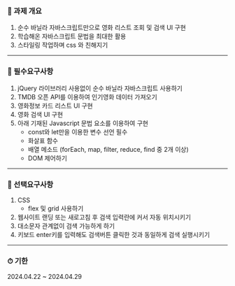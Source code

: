 ### 📍 과제 개요

1. 순수 바닐라 자바스크립트만으로 영화 리스트 조회 및 검색 UI 구현
2. 학습해온 자바스크립트 문법을 최대한 활용
3. 스타일링 작업하며 css 와 친해지기

---

### 🔑 필수요구사항
1. jQuery 라이브러리 사용없이 순수 바닐라 자바스크립트 사용하기
2. TMDB 오픈 API를 이용하여 인기영화 데이터 가져오기
3. 영화정보 카드 리스트 UI 구현
4. 영화 검색 UI 구현
5. 아래 기재된 Javascript 문법 요소를 이용하여 구현
   - const와 let만을 이용한 변수 선언 필수
   - 화살표 함수
   - 배열 메소드 (forEach, map, filter, reduce, find 중 2개 이상)
   - DOM 제어하기

---

### 📌 선택요구사항
1. CSS
   - flex 및 grid 사용하기
2. 웹사이트 랜딩 또는 새로고침 후 검색 입력란에 커서 자동 위치시키기
3. 대소문자 관계없이 검색 가능하게 하기
4. 키보드 enter키를 입력해도 검색버튼 클릭한 것과 동일하게 검색 실행시키기

---

### ⏱ 기한
2024.04.22 ~ 2024.04.29
